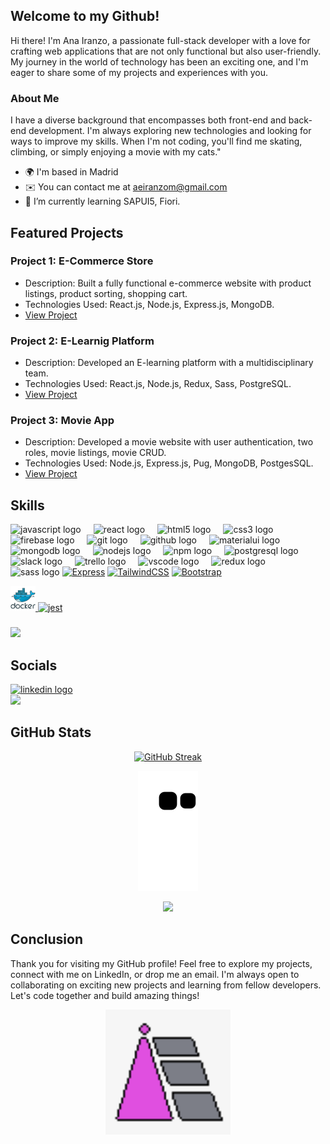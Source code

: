 Welcome to my Github!
-------------

Hi there! I'm Ana Iranzo, a passionate full-stack developer with a love for crafting web applications that are not only functional but also user-friendly. My journey in the world of technology has been an exciting one, and I'm eager to share some of my projects and experiences with you.

### About Me

I have a diverse background that encompasses both front-end and back-end development. I'm always exploring new technologies and looking for ways to improve my skills. When I'm not coding, you'll find me skating, climbing, or simply enjoying a movie with my cats."

* 🌍 I'm based in Madrid
* ✉️ You can contact me at [aeiranzom@gmail.com](mailto:aeiranzom@gmail.com)
* 🌱 I’m currently learning SAPUI5, Fiori.


## Featured Projects

### Project 1: E-Commerce Store

- Description: Built a fully functional e-commerce website with product listings, product sorting, shopping cart.
- Technologies Used: React.js, Node.js, Express.js, MongoDB.
- [View Project](https://github.com/AnaIranzo/online_shop)

### Project 2: E-Learnig Platform

- Description: Developed an E-learning platform with a multidisciplinary team.
- Technologies Used: React.js, Node.js, Redux, Sass, PostgreSQL.
- [View Project](https://github.com/AnaIranzo/eLearning_platform)

### Project 3: Movie App

- Description: Developed a movie website with user authentication, two roles, movie listings, movie CRUD. 
- Technologies Used: Node.js, Express.js, Pug, MongoDB, PostgesSQL.
- [View Project](https://github.com/AnaIranzo/IMDv-movie)

  
## Skills

<div align="left">
  <img src="https://cdn.jsdelivr.net/gh/devicons/devicon/icons/javascript/javascript-original.svg" height="30" alt="javascript logo"  />
  <img width="12" />
  <img src="https://cdn.jsdelivr.net/gh/devicons/devicon/icons/react/react-original.svg" height="30" alt="react logo"  />
  <img width="12" />
  <img src="https://cdn.jsdelivr.net/gh/devicons/devicon/icons/html5/html5-original.svg" height="30" alt="html5 logo"  />
  <img width="12" />
  <img src="https://cdn.jsdelivr.net/gh/devicons/devicon/icons/css3/css3-original.svg" height="30" alt="css3 logo"  />
  <img width="12" />
  <img src="https://cdn.jsdelivr.net/gh/devicons/devicon/icons/firebase/firebase-plain.svg" height="30" alt="firebase logo"  />
  <img width="12" />
  <img src="https://cdn.jsdelivr.net/gh/devicons/devicon/icons/git/git-original.svg" height="30" alt="git logo"  />
  <img width="12" />
  <img src="https://cdn.jsdelivr.net/gh/devicons/devicon/icons/github/github-original.svg" height="30" alt="github logo"  />
  <img width="12" />
  <img src="https://cdn.jsdelivr.net/gh/devicons/devicon/icons/materialui/materialui-original.svg" height="30" alt="materialui logo"  />
  <img width="12" />
  <img src="https://cdn.jsdelivr.net/gh/devicons/devicon/icons/mongodb/mongodb-original.svg" height="30" alt="mongodb logo"  />
  <img width="12" />
  <img src="https://cdn.jsdelivr.net/gh/devicons/devicon/icons/nodejs/nodejs-original.svg" height="30" alt="nodejs logo"  />
  <img width="12" />
  <img src="https://cdn.jsdelivr.net/gh/devicons/devicon/icons/npm/npm-original-wordmark.svg" height="30" alt="npm logo"  />
  <img width="12" />
  <img src="https://cdn.jsdelivr.net/gh/devicons/devicon/icons/postgresql/postgresql-original.svg" height="30" alt="postgresql logo"  />
  <img width="12" />
  <img src="https://cdn.jsdelivr.net/gh/devicons/devicon/icons/slack/slack-original.svg" height="30" alt="slack logo"  />
  <img width="12" />
  <img src="https://cdn.jsdelivr.net/gh/devicons/devicon/icons/trello/trello-plain.svg" height="30" alt="trello logo"  />
  <img width="12" />
  <img src="https://cdn.jsdelivr.net/gh/devicons/devicon/icons/vscode/vscode-original.svg" height="30" alt="vscode logo"  />
  <img width="12" />
  <img src="https://cdn.jsdelivr.net/gh/devicons/devicon/icons/redux/redux-original.svg" height="30" alt="redux logo"  />
  <img width="12" />
  <img src="https://cdn.jsdelivr.net/gh/devicons/devicon/icons/sass/sass-original.svg" height="30" alt="sass logo"  />
  <a href="https://expressjs.com/" target="_blank" rel="noreferrer"><img src="https://raw.githubusercontent.com/danielcranney/readme-generator/main/public/icons/skills/express-colored.svg" width="36" height="36" alt="Express" /></a>
  <a href="https://tailwindcss.com/" target="_blank" rel="noreferrer"><img src="https://raw.githubusercontent.com/danielcranney/readme-generator/main/public/icons/skills/tailwindcss-colored.svg" width="36" height="36" alt="TailwindCSS" /></a>
  <a href="https://getbootstrap.com/" target="_blank" rel="noreferrer"><img src="https://raw.githubusercontent.com/danielcranney/readme-generator/main/public/icons/skills/bootstrap-colored.svg" width="36" height="36" alt="Bootstrap"/></a>
  <p align="left"> <a href="https://www.docker.com/" target="_blank" rel="noreferrer"> <img src="https://raw.githubusercontent.com/devicons/devicon/master/icons/docker/docker-original-wordmark.svg" alt="docker" width="40" height="40"/> </a> <a href="https://jestjs.io" target="_blank" rel="noreferrer"> <img src="https://www.vectorlogo.zone/logos/jestjsio/jestjsio-icon.svg" alt="jest" width="40" height="40"/> </a> </p>
</div>

### 
<img src="https://www.codewars.com/users/AnaIranzo/badges/small"/>



## Socials

<div align="left">
  <a href="https://www.linkedin.com/in/anairanzo" target="_blank">
    <img src="https://img.shields.io/static/v1?message=LinkedIn&logo=linkedin&label=&color=0077B5&logoColor=white&labelColor=&style=for-the-badge" height="35" alt="linkedin logo" />
  </a>
</div>

<div align='left'>
  <a href = "mailto: ericamalakian@gmail.com"><img src="https://img.shields.io/badge/-Gmail-%23333?style=for-the-badge&logo=gmail&logoColor=white" target="_blank"></a>
</div>
 
## GitHub Stats

<div align="center">

[![GitHub Streak](http://github-readme-streak-stats.herokuapp.com?user=AnaIranzo&theme=jolly)](https://git.io/streak-stats)


![Snake animation](https://github.com/AnaIranzo/AnaIranzo/blob/output/github-contribution-grid-snake.svg)


![](https://komarev.com/ghpvc/?username=AnaIranzo&color=blueviolet)

</div>

## Conclusion


Thank you for visiting my GitHub profile! Feel free to explore my projects, connect with me on LinkedIn, or drop me an email. I'm always open to collaborating on exciting new projects and learning from fellow developers. Let's code together and build amazing things!

<div align="center">
<img src='AE_logo-2.png' height="200"/>
</div>


